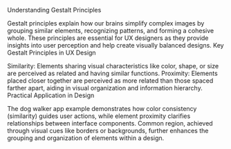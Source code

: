 Understanding Gestalt Principles

Gestalt principles explain how our brains simplify complex images by grouping similar elements, recognizing patterns, and forming a cohesive whole.
These principles are essential for UX designers as they provide insights into user perception and help create visually balanced designs.
Key Gestalt Principles in UX Design

Similarity: Elements sharing visual characteristics like color, shape, or size are perceived as related and having similar functions.
Proximity: Elements placed closer together are perceived as more related than those spaced farther apart, aiding in visual organization and information hierarchy.
Practical Application in Design

The dog walker app example demonstrates how color consistency (similarity) guides user actions, while element proximity clarifies relationships between interface components.
Common region, achieved through visual cues like borders or backgrounds, further enhances the grouping and organization of elements within a design.